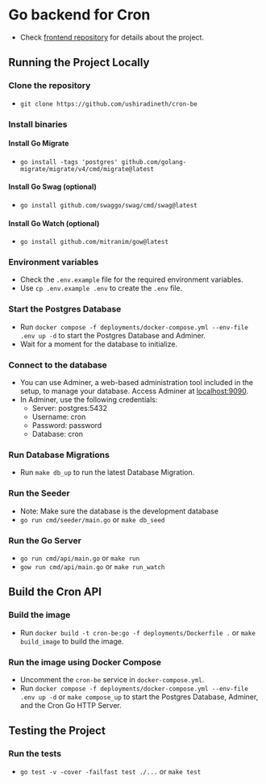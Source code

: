 # Go backend for Cron

- Check [frontend repository](https://github.com/ushiradineth/cron) for details about the project.

## Running the Project Locally

### Clone the repository

- `git clone https://github.com/ushiradineth/cron-be`

### Install binaries

#### Install Go Migrate

- `go install -tags 'postgres' github.com/golang-migrate/migrate/v4/cmd/migrate@latest`

#### Install Go Swag (optional)

- `go install github.com/swaggo/swag/cmd/swag@latest`

#### Install Go Watch (optional)

- `go install github.com/mitranim/gow@latest`

### Environment variables

- Check the `.env.example` file for the required environment variables.
- Use `cp .env.example .env` to create the `.env` file.

### Start the Postgres Database

- Run `docker compose -f deployments/docker-compose.yml --env-file .env up -d` to start the Postgres Database and Adminer.
- Wait for a moment for the database to initialize.

### Connect to the database

- You can use Adminer, a web-based administration tool included in the setup, to manage your database. Access Adminer at [localhost:9090](http://localhost:9090).
- In Adminer, use the following credentials:
  - Server: postgres:5432
  - Username: cron
  - Password: password
  - Database: cron

### Run Database Migrations

- Run `make db_up` to run the latest Database Migration.

### Run the Seeder

- Note: Make sure the database is the development database
- `go run cmd/seeder/main.go` or `make db_seed`

### Run the Go Server

- `go run cmd/api/main.go` or `make run`
- `gow run cmd/api/main.go` or `make run_watch`

## Build the Cron API

### Build the image

- Run `docker build -t cron-be:go -f deployments/Dockerfile .` or `make build_image` to build the image.

### Run the image using Docker Compose

- Uncomment the `cron-be` service in `docker-compose.yml`.
- Run `docker compose -f deployments/docker-compose.yml --env-file .env up -d` or `make compose_up` to start the Postgres Database, Adminer, and the Cron Go HTTP Server.

## Testing the Project

### Run the tests

- `go test -v -cover -failfast test ./...` or `make test`
